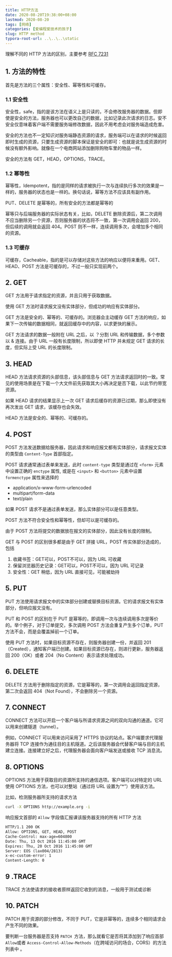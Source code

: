 ```yaml
---
title: HTTP方法
date: 2020-08-20T19:38:00+08:00
lastmod: 2020-08-20
tags: [网络]
categories: [爱编程爱技术的孩子]
slug: HTTP method
typora-root-url: ..\..\..\static
---
```


理解不同的 HTTP 方法的区别，主要参考 [RFC 7231](https://tools.ietf.org/html/rfc7231#section-4.3)

<!--more-->

## 1. 方法的特性

首先是方法的三个属性：安全性、幂等性和可缓存。

### 1.1 安全性

安全性，safe，指的是该方法在语义上是只读的，不会修改服务器的数据。但即使是安全的方法，服务器也可以更改自己的数据，比如记录此次请求的日志。安不安全仅意味着客户端不需要服务端修改数据，因此不用考虑会对服务端造成危害。

安全的方法也不一定知识对服务端静态资源的请求，服务端可以在请求的时候返回即时生成的资源，只要生成资源的脚本保证是安全的即可：也就是说生成资源的时候没有额外影响。就像在一个电商网站添加删除购物车里的物品一样。

安全的方法有 GET，HEAD，OPTIONS，TRACE。

### 1.2 幂等性

幂等性，Idempotent，指的是同样的请求被执行一次与连续执行多次的效果是一样的，服务器的状态也是一样的。换句话说，幂等方法不应该具有副作用。

PUT、DELETE 是幂等的，所有安全的方法都是幂等的

幂等只与后端服务器的实际状态有关，比如，DELETE 删除资源后，第二次调用不应当删除另一个资源，否则服务器的状态将不一致，第一次调用会返回 200，但后续的调用就会返回 404。POST 则不一样，连续调用多次，会增加多个相同的资源。

### 1.3 可缓存

可缓存，Cacheable，指的是可以存储对这些方法的响应以便将来重用。GET、HEAD、POST 方法是可缓存的，不过一般只实现前两个。

## 2. GET

GET 方法用于请求指定的资源，并且只用于获取数据。

使用 GET 方法时请求报文没有实体部分，但成功的响应有实体部分。

GET 方法是安全的、幂等的、可缓存的。浏览器会主动缓存 GET 方法的响应，如果下一次传输的数据相同，就返回缓存中的内容，以求更快的展示。

GET 方法请求的数据一般附在 URL 之后，以 ？分割 URL 和传输数据，多个参数以 & 连接。由于 URL 一般有长度限制，所以即使 HTTP 并未规定 GET 请求的长度，但实际上受 URL 的长度限制。

## 3. HEAD

HEAD 方法请求资源的头部信息，该头部信息与 GET 方法请求返回时的一致。常见的使用场景是在下载一个大文件前先获取其大小再决定是否下载，以此节约带宽资源。

如果 HEAD 请求的结果显示上一次 GET 请求后缓存的资源已过期，那么即使没有再次发出 GET 请求，该缓存也会失效。

HEAD 方法是安全的、幂等的、可缓存的。

## 4. POST

POST 方法发送数据给服务器，因此请求和响应报文都有实体部分，请求报文实体的类型由 `Content-Type` 首部指定。

POST  请求通常通过表单来发送，此时 `content-type` 类型是通过在 `<form>` 元素中设置正确的 `enctype` 属性, 或是在 `<input>` 和 `<button>` 元素中设置 `formenctype` 属性来选择的

- application/x-www-form-urlencoded
- multipart/form-data
- text/plain

如果 POST 请求不是通过表单发送，那么实体部分可以是任意类型。

POST 方法不符合安全性和幂等性，但却可以是可缓存的。

由于 POST 方法将提交的数据放在报文的实体部分，因此没有长度的限制。

GET 与 POST 的区别很多都是由于 GET 拼接 URL，POST 传实体部分造成的，包括

1. 收藏书签：GET可以，POST不可以，因为 URL 可收藏
2. 保留浏览器历史记录：GET可以，POST不可以，因为 URL 可记录
3. 安全性：GET 稍低，因为 URL 直接可见，可能被劫持

## 5. PUT

PUT 方法使用请求报文中的实体部分创建或替换目标资源。它的请求报文有实体部分，但响应报文没有。

PUT 和 POST 的区别在于 PUT 是幂等的，即调用一次与连续调用多次是等价的。举个例子，对于订单提交，多次调用 POST 方法会重复产生多个订单，PUT 方法不会，而是会覆盖掉前一个订单。

使用 PUT 方法时，如果目标资源不存在，则服务器创建一份，并返回 201（Created），通知客户端已创建。如果目标资源已存在，则进行更新，服务器返回 200（OK）或者 204（No Content）表示请求处理成功。

## 6. DELETE

DELETE 方法用于删除指定的资源，它是幂等的，第一次调用会返回指定资源，第二次会返回 404（Not Found），不会删除另一个资源。

## 7. CONNECT

CONNECT 方法可以开启一个客户端与所请求资源之间的双向沟通的通道。它可以用来创建隧道（tunnel）。

例如，CONNECT 可以用来访问采用了 HTTPS 协议的站点。客户端要求代理服务器将 TCP 连接作为通往目的主机隧道。之后该服务器会代替客户端与目的主机建立连接。连接建立好之后，代理服务器会面向客户端发送或接收 TCP 消息流。

## 8. OPTIONS

OPTIONS 方法用于获取目的资源所支持的通信选项。客户端可以对特定的 URL 使用 OPTIONS 方法，也可以对整站（通过将 URL 设置为“*”）使用该方法。

比如，检测服务器所支持的请求方法

```bash
curl -X OPTIONS http://example.org -i
```

响应报文首部的 `Allow` 字段值汇报课该服务器支持的所有 HTTP 方法

```html
HTTP/1.1 200 OK
Allow: OPTIONS, GET, HEAD, POST
Cache-Control: max-age=604800
Date: Thu, 13 Oct 2016 11:45:00 GMT
Expires: Thu, 20 Oct 2016 11:45:00 GMT
Server: EOS (lax004/2813)
x-ec-custom-error: 1
Content-Length: 0
```

## 9 .TRACE

TRACE 方法使请求的接收者原样返回它收到的消息，一般用于测试或诊断

## 10. PATCH

PATCH 用于资源的部分修改，不同于 PUT，它是非幂等的，连续多个相同请求会产生不同的效果。

要判断一台服务器是否支持 `PATCH `方法，那么就看它是否将其添加到了响应首部 `Allow`或者 `Access-Control-Allow-Methods`（在跨域访问的场合，CORS）的方法列表中 。